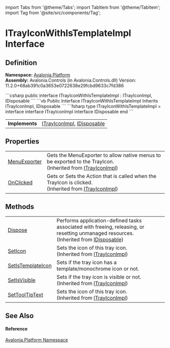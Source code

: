 import Tabs from '@theme/Tabs'; 
import TabItem from '@theme/TabItem'; 
import Tag from '@site/src/components/Tag'; 

# ITrayIconWithIsTemplateImpl Interface




## Definition
**Namespace:** <a href="N_Avalonia_Platform">Avalonia.Platform</a>  
**Assembly:** Avalonia.Controls (in Avalonia.Controls.dll) Version: 11.2.0+68ab391c0a3653e0722638e29fcbd9633c7fd386

<Tabs groupId="api-code-preview">
<TabItem value="csharp" label="C#">
```csharp
public interface ITrayIconWithIsTemplateImpl : ITrayIconImpl, 
	IDisposable
```
</TabItem>
<TabItem value="vb" label="VB">
```vb
Public Interface ITrayIconWithIsTemplateImpl
	Inherits ITrayIconImpl, IDisposable
```
</TabItem>
<TabItem value="fsharp" label="F#">
```fsharp
type ITrayIconWithIsTemplateImpl = 
    interface
        interface ITrayIconImpl
        interface IDisposable
    end
```
</TabItem>
</Tabs>

<table>
<tr><td><strong>Implements</strong></td><td><a href="T_Avalonia_Platform_ITrayIconImpl">ITrayIconImpl</a>, <a href="https://learn.microsoft.com/dotnet/api/system.idisposable" target="_blank" rel="noopener noreferrer">IDisposable</a></td></tr>
</table>



## Properties
<table>
<tr>
<td><a href="P_Avalonia_Platform_ITrayIconImpl_MenuExporter">MenuExporter</a></td>
<td>Gets the MenuExporter to allow native menus to be exported to the TrayIcon.<br />(Inherited from <a href="T_Avalonia_Platform_ITrayIconImpl">ITrayIconImpl</a>)</td>
</tr>
<tr>
<td><a href="P_Avalonia_Platform_ITrayIconImpl_OnClicked">OnClicked</a></td>
<td>Gets or Sets the Action that is called when the TrayIcon is clicked.<br />(Inherited from <a href="T_Avalonia_Platform_ITrayIconImpl">ITrayIconImpl</a>)</td>
</tr>
</table>

## Methods
<table>
<tr>
<td><a href="https://learn.microsoft.com/dotnet/api/system.idisposable.dispose" target="_blank" rel="noopener noreferrer">Dispose</a></td>
<td>Performs application-defined tasks associated with freeing, releasing, or resetting unmanaged resources.<br />(Inherited from <a href="https://learn.microsoft.com/dotnet/api/system.idisposable" target="_blank" rel="noopener noreferrer">IDisposable</a>)</td>
</tr>
<tr>
<td><a href="M_Avalonia_Platform_ITrayIconImpl_SetIcon">SetIcon</a></td>
<td>Sets the icon of this tray icon.<br />(Inherited from <a href="T_Avalonia_Platform_ITrayIconImpl">ITrayIconImpl</a>)</td>
</tr>
<tr>
<td><a href="M_Avalonia_Platform_ITrayIconWithIsTemplateImpl_SetIsTemplateIcon">SetIsTemplateIcon</a></td>
<td>Sets if the tray icon has a template/monochrome icon or not.</td>
</tr>
<tr>
<td><a href="M_Avalonia_Platform_ITrayIconImpl_SetIsVisible">SetIsVisible</a></td>
<td>Sets if the tray icon is visible or not.<br />(Inherited from <a href="T_Avalonia_Platform_ITrayIconImpl">ITrayIconImpl</a>)</td>
</tr>
<tr>
<td><a href="M_Avalonia_Platform_ITrayIconImpl_SetToolTipText">SetToolTipText</a></td>
<td>Sets the icon of this tray icon.<br />(Inherited from <a href="T_Avalonia_Platform_ITrayIconImpl">ITrayIconImpl</a>)</td>
</tr>
</table>

## See Also


#### Reference
<a href="N_Avalonia_Platform">Avalonia.Platform Namespace</a>  
